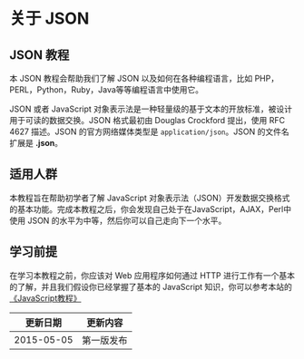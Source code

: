 # 关于 JSON

## JSON 教程

本 JSON 教程会帮助我们了解 JSON 以及如何在各种编程语言，比如 PHP，PERL，Python，Ruby，Java等等编程语言中使用它。

JSON 或者 JavaScript 对象表示法是一种轻量级的基于文本的开放标准，被设计用于可读的数据交换。JSON 格式最初由 Douglas Crockford 提出，使用 RFC 4627 描述。JSON 的官方网络媒体类型是 `application/json`。JSON 的文件名扩展是 **.json**。

## 适用人群

本教程旨在帮助初学者了解 JavaScript 对象表示法（JSON）开发数据交换格式的基本功能。完成本教程之后，你会发现自己处于在JavaScript，AJAX，Perl中使用 JSON 的水平为中等，然后你可以自己走向下一个水平。

## 学习前提

在学习本教程之前，你应该对 Web 应用程序如何通过 HTTP 进行工作有一个基本的了解，并且我们假设你已经掌握了基本的 JavaScript 知识，你可以参考本站的[《JavaScript教程》](https://www.w3cschool.cn/javascript/)



| 更新日期   | 更新内容   |
| ---------- | ---------- |
| 2015-05-05 | 第一版发布 |